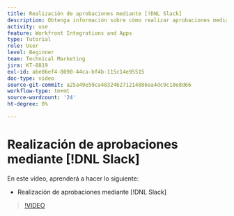```yaml
---
title: Realización de aprobaciones mediante [!DNL Slack]
description: Obtenga información sobre cómo realizar aprobaciones mediante Slack
activity: use
feature: Workfront Integrations and Apps
type: Tutorial
role: User
level: Beginner
team: Technical Marketing
jira: KT-8819
exl-id: abe86ef4-8090-44ca-bf4b-115c14e95515
doc-type: video
source-git-commit: a25a49e59ca483246271214886ea4dc9c10e8d66
workflow-type: tm+mt
source-wordcount: '24'
ht-degree: 0%

---
```


# Realización de aprobaciones mediante [!DNL Slack]

En este vídeo, aprenderá a hacer lo siguiente:

* Realización de aprobaciones mediante [!DNL Slack]

>[!VIDEO](https://video.tv.adobe.com/v/335119/?quality=12&learn=on)
